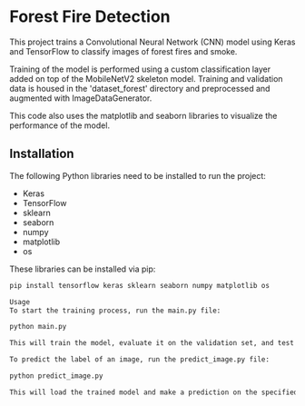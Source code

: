 # Forest Fire Detection
This project trains a Convolutional Neural Network (CNN) model using Keras and TensorFlow to classify images of forest fires and smoke.

Training of the model is performed using a custom classification layer added on top of the MobileNetV2 skeleton model. Training and validation data is housed in the 'dataset_forest' directory and preprocessed and augmented with ImageDataGenerator.

This code also uses the matplotlib and seaborn libraries to visualize the performance of the model.

## Installation

The following Python libraries need to be installed to run the project:

- Keras
- TensorFlow
- sklearn
- seaborn
- numpy
- matplotlib
- os

These libraries can be installed via pip:

```bash
pip install tensorflow keras sklearn seaborn numpy matplotlib os

Usage
To start the training process, run the main.py file:

python main.py

This will train the model, evaluate it on the validation set, and test it with images from the test set. It also generates a series of output images showing the predicted label over each test image.

To predict the label of an image, run the predict_image.py file:

python predict_image.py

This will load the trained model and make a prediction on the specified image.
